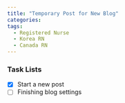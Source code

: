 ```yaml
---
title: "Temporary Post for New Blog"
categories:
tags:
  - Registered Nurse
  - Korea RN
  - Canada RN
---
```


### Task Lists

- [x] Start a new post
- [ ] Finishing blog settings